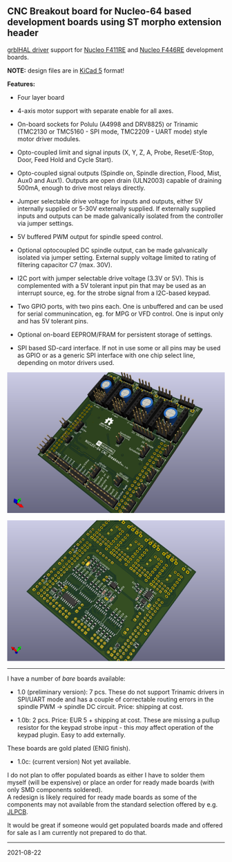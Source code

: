 ## CNC Breakout board for Nucleo-64 based development boards using ST morpho extension header

[grblHAL driver](https://github.com/grblHAL/STM32F4xx) support for [Nucleo F411RE](https://www.st.com/en/evaluation-tools/nucleo-f411re.html) and [Nucleo F446RE](https://www.st.com/en/evaluation-tools/nucleo-f446re.html) development boards.

**NOTE:** design files are in [KiCad 5](http://www.kicad-pcb.org/) format!

**Features:**

* Four layer board

* 4-axis motor support with separate enable for all axes.

* On-board sockets for Polulu \(A4998 and DRV8825\) or Trinamic \(TMC2130 or TMC5160 - SPI mode, TMC2209 - UART mode\) style motor driver modules.

* Opto-coupled limit and signal inputs (X, Y, Z, A, Probe, Reset/E-Stop, Door, Feed Hold and Cycle Start).

* Opto-coupled signal outputs \(Spindle on, Spindle direction, Flood, Mist, Aux0 and Aux1\).
Outputs are open drain \(ULN2003\) capable of draining 500mA, enough to drive most relays directly.

* Jumper selectable drive voltage for inputs and outputs, either 5V internally supplied or 5-30V externally supplied. 
If externally supplied inputs and outputs can be made galvanically isolated from the controller via jumper settings.

* 5V buffered PWM output for spindle speed control.

* Optional optocoupled DC spindle output, can be made galvanically isolated via jumper setting. External supply voltage limited to rating of filtering capacitor C7 (max. 30V).

* I2C port with jumper selectable drive voltage \(3.3V or 5V\). This is complemented with a 5V tolerant input pin that may be used as an interrupt source, eg. for the strobe signal from a I2C-based keypad.

* Two GPIO ports, with two pins each. One is unbuffered and can be used for serial communincation, eg. for MPG or VFD control. One is input only and has 5V tolerant pins.

* Optional on-board EEPROM/FRAM for persistent storage of settings.

* SPI based SD-card interface. If not in use some or all pins may be used as GPIO or as a generic SPI interface with one chip select line, depending on motor drivers used.

![PCB Top](media/pcb-top.png)

![PCB Top](media/pcb-bottom.png)

---

I have a number of _bare_ boards available:

* 1.0 \(preliminary version\): 7 pcs. These do not support Trinamic drivers in SPI/UART mode and has a couple of correctable routing errors in the spindle PWM -> spindle DC circuit. Price: shipping at cost.

* 1.0b: 2 pcs. Price: EUR 5 + shipping at cost. These are missing a pullup resistor for the keypad strobe input - this _may_ affect operation of the keypad plugin. Easy to add externally.

These boards are gold plated \(ENIG finish\).

* 1.0c: \(current version\) Not yet available.

I do not plan to offer populated boards as either I have to solder them myself \(will be expensive\) or place an order for ready made boards \(with only SMD components soldered\).  
A redesign is likely required for ready made boards as some of the components may not available from the standard selection offered by e.g. [JLPCB](https://jlcpcb.com/).

It would be great if someone would get populated boards made and offered for sale as I am currently not prepared to do that.

---

2021-08-22
